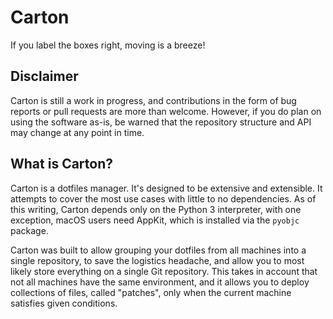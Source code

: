 Carton
======

If you label the boxes right, moving is a breeze!

Disclaimer
----------

Carton is still a work in progress, and contributions in the form of bug
reports or pull requests are more than welcome. However, if you do plan on
using the software as-is, be warned that the repository structure and API may
change at any point in time.

What is Carton?
---------------

Carton is a dotfiles manager. It's designed to be extensive and extensible. It
attempts to cover the most use cases with little to no dependencies. As of this
writing, Carton depends only on the Python 3 interpreter, with one exception,
macOS users need AppKit, which is installed via the `pyobjc` package.

Carton was built to allow grouping your dotfiles from all machines into a
single repository, to save the logistics headache, and allow you to most likely
store everything on a single Git repository. This takes in account that not all
machines have the same environment, and it allows you to deploy collections of
files, called "patches", only when the current machine satisfies given
conditions.
